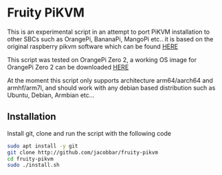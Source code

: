 # Fruity PiKVM

This is an experimental script in an attempt to port PiKVM installation to other SBCs such as OrangePi, BananaPi, MangoPi etc..
it is based on the original raspberry pikvm software which can be found [HERE](https://pikvm.org/)


This script was tested on OrangePi Zero 2, a working OS image for OrangePi Zero 2 can be downloaded [HERE](https://github.com/jacobbar/fruity-pikvm/releases/download/os-images/Orangepizero2_2.2.2_ubuntu_jammy_server_linux5.13.0.zip)

At the moment this script only supports architecture arm64/aarch64 and armhf/arm7l, and should work with any debian based distribution such as Ubuntu, Debian, Armbian etc...

## Installation
Install git, clone and run the script with the following code

```bash
sudo apt install -y git
git clone http://github.com/jacobbar/fruity-pikvm
cd fruity-pikvm
sudo ./install.sh
```
